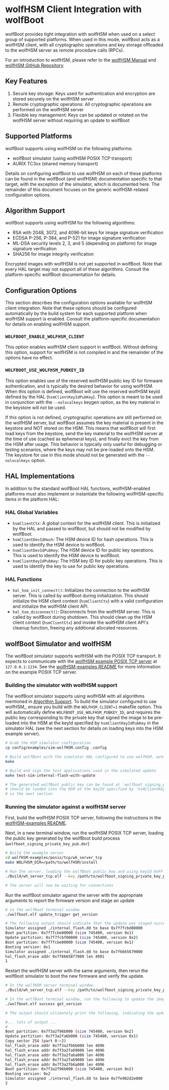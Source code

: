 
# wolfHSM Client Integration with wolfBoot

wolfBoot provides tight integration with wolfHSM when used on a select group of supported platforms. When used in this mode, wolfBoot acts as a wolfHSM client, with all cryptographic operations and key storage offloaded to the wolfHSM server as remote procedure calls (RPCs).

For an introduction to wolfHSM, please refer to the [wolfHSM Manual](https://wolfSSL.com/https://www.wolfssl.com/documentation/manuals/wolfhsm/) and [wolfHSM GitHub Repository](https://github.com/wolfssl/wolfHSM.git).

## Key Features

1. Secure key storage: Keys used for authentication and encryption are stored securely on the wolfHSM server
2. Remote cryptographic operations: All cryptographic operations are performed on the wolfHSM server
3. Flexible key management: Keys can be updated or rotated on the wolfHSM server without requiring an update to wolfBoot

## Supported Platforms

wolfBoot supports using wolfHSM on the following platforms:

- wolfBoot simulator (using wolfHSM POSIX TCP transport)
- AURIX TC3xx (shared memory transport)

Details on configuring wolfBoot to use wolfHSM on each of these platforms can be found in the wolfBoot (and wolfHSM) documentation specific to that target, with the exception of the simulator, which is documented here. The remainder of this document focuses on the generic wolfHSM-related configuration options.

## Algorithm Support

wolfBoot supports using wolfHSM for the following algorithms:

- RSA with 2048, 3072, and 4096-bit keys for image signature verification
- ECDSA P-256, P-384, and P-521 for image signature verification
- ML-DSA security levels 2, 3, and 5 (depending on platform) for image signature verification
- SHA256 for image integrity verification

Encrypted images with wolfHSM is not yet supported in wolfBoot. Note that every HAL target may not support all of these algorithms. Consult the platform-specific wolfBoot documentation for details.

## Configuration Options

This section describes the configuration options available for wolfHSM client integration. Note that these options should be configured automatically by the build system for each supported platform when wolfHSM support is enabled. Consult the platform-specific documentation for details on enabling wolfHSM support.

### `WOLFBOOT_ENABLE_WOLFHSM_CLIENT`

This option enables wolfHSM client support in wolfBoot. Without defining this option, support for wolfHSM is not compiled in and the remainder of the options have no effect.

### `WOLFBOOT_USE_WOLFHSM_PUBKEY_ID`

This option enables use of the reserved wolfHSM public key ID for firmware authentication, and is typically the desired behavior for using wolfHSM. When this option is defined, wolfBoot will use the reserved wolfHSM keyId defined by the HAL (`hsmClientKeyIdPubKey`). This option is meant to be used in conjunction with the `--nolocalkeys` keygen option, as the key material in the keystore will not be used.

If this option is not defined, cryptographic operations are still performed on the wolfHSM server, but wolfBoot assumes the key material is present in the keystore and NOT stored on the HSM. This means that wolfBoot will first load keys from the keystore, send the key material to the wolfHSM server at the time of use (cached as ephemeral keys), and finally evict the key from the HSM after usage. This behavior is typically only useful for debugging or testing scenarios, where the keys may not be pre-loaded onto the HSM. The keystore for use in this mode should not be generated with the `--nolocalkeys` option.

## HAL Implementations

In addition to the standard wolfBoot HAL functions, wolfHSM-enabled platforms must also implement or instantiate the following wolfHSM-specific items in the platform HAL:

### HAL Global Variables

- `hsmClientCtx`: A global context for the wolfHSM client. This is initialized by the HAL and passed to wolfBoot, but should not be modified by wolfBoot.
- `hsmClientDevIdHash`: The HSM device ID for hash operations. This is used to identify the HSM device to wolfBoot.
- `hsmClientDevIdPubKey`: The HSM device ID for public key operations. This is used to identify the HSM device to wolfBoot.
- `hsmClientKeyIdPubKey`: The HSM key ID for public key operations. This is used to identify the key to use for public key operations.

### HAL Functions

- `hal_hsm_init_connect()`: Initializes the connection to the wolfHSM server. This is called by wolfBoot during initialization. This should initialize the HSM client context (`hsmClientCtx`) with a valid configuration and initialize the wolfHSM client API.
- `hal_hsm_disconnect()`: Disconnects from the wolfHSM server. This is called by wolfBoot during shutdown. This should clean up the HSM client context (`hsmClientCtx`) and invoke the wolfHSM client API's cleanup function, freeing any additional allocated resources.

## wolfBoot Simulator and wolfHSM

The wolfBoot simulator supports wolfHSM with the POSIX TCP transport. It expects to communicate with the [wolfHSM example POSIX TCP server](https://github.com/wolfSSL/wolfHSM-examples/tree/main/posix/tcp/wh_server_tcp) at `127.0.0.1:1234`. See the [wolfHSM-examples README](https://github.com/wolfSSL/wolfHSM-examples/blob/main/README.md) for more information on the example POSIX TCP server.

### Building the simulator with wolfHSM support

The wolfBoot simulator supports using wolfHSM with all algorithms mentioned in [Algorithm Support](#algorithm-support). To build the simulator configured to use wolfHSM,, ensure you build with the `WOLFHSM_CLIENT=1` makefile option. This will automatically define `WOLFBOOT_USE_WOLFHSM_PUBKEY_ID`, and requires the public key corresponding to the private key that signed the image to be pre-loaded into the HSM at the keyId specified by `hsmClientKeyIdPubKey` in the simulator HAL (see the next section for details on loading keys into the HSM example server).

```sh
# Grab the HSM simulator configuration
cp config/examples/sim-wolfHSM.config .config

# Build wolfBoot with the simulator HAL configured to use wolfHSM, automatically generating keys
make

# Build and sign the test applications used in the simulated update
make test-sim-internal-flash-with-update

# The generated wolfBoot public key can be found at `wolfboot_signing_private_key_pub.der`, and
# should be loaded into the HSM at the keyId specified by `hsmClientKeyIdPubKey` as described
# in the next section
```

### Running the simulator against a wolfHSM server

First, build the wolfHSM POSIX TCP server, following the instructions in the [wolfHSM-examples README](https://github.com/wolfSSL/wolfHSM-examples/blob/main/README.md). 

Next, in a new terminal window, run the wolfHSM POSIX TCP server, loading the public key generated by the wolfBoot build process (`wolfboot_signing_private_key_pub.der`)

```sh
# Build the example server
cd wolfHSM-examples/posix/tcp/wh_server_tcp
make WOLFHSM_DIR=/path/to/wolfHSM/install

# Run the server, loading the wolfBoot public key and using keyId 0xFF (or modify keyId to match value of `hsmClientKeyIdPubKey` in `hal/sim.c`)
./Build/wh_server_tcp.elf --key /path/to/wolfboot_signing_private_key_pub.der --id 0xFF

# The server will now be waiting for connections
```

Run the wolfBoot simulator against the server with the appropriate arguments to report the firmware version and stage an update

```sh
# in the wolfBoot terminal window
./wolfboot.elf update_trigger get_version

# The following output should indicate that the update was staged successfully
Simulator assigned ./internal_flash.dd to base 0x7f7fcbd80000
Boot partition: 0x7f7fcbe00000 (size 745400, version 0x1)
Update partition: 0x7f7fcbf00000 (size 745400, version 0x2)
Boot partition: 0x7f7fcbe00000 (size 745400, version 0x1)
Booting version: 0x1
Simulator assigned ./internal_flash.dd to base 0x7f6665679000
hal_flash_erase addr 0x7f66658f7000 len 4091
1
```

Restart the wolfHSM server with the same arguments, then rerun the wolfBoot simulator to boot the new firmware and verify the update.

```sh
# In the wolfHSM server terminal window
./Build/wh_server_tcp.elf --key /path/to/wolfboot_signing_private_key_pub.der --id 0xFF

# In the wolfBoot terminal window, run the following to update the image and confirm the update
./wolfboot.elf success get_version

# The output should ultimately print the following, indicating the update was successful

#... lots of output ...
#
Boot partition: 0x7f3a2f96b000 (size 745400, version 0x2)
Update partition: 0x7f3a2fa6b000 (size 745400, version 0x1)
Copy sector 254 (part 0->2)
hal_flash_erase addr 0x7f3a2fb6b000 len 4096
hal_flash_erase addr 0x7f3a2fa69000 len 4096
hal_flash_erase addr 0x7f3a2fa6a000 len 4096
hal_flash_erase addr 0x7f3a2fa69000 len 4096
hal_flash_erase addr 0x7f3a2fb6a000 len 4096
Boot partition: 0x7f3a2f96b000 (size 745400, version 0x2)
Booting version: 0x2
Simulator assigned ./internal_flash.dd to base 0x7fe902d2e000
2
```
